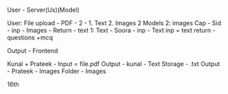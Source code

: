 User - Server(Us)(Model)

User: File upload - PDF - 2 - 1. Text 2. Images
2 Models 
2: images Cap - Sid  - inp - Images - Return - text
1: Text  - Soora -  inp - Text inp = text   return - questions +mcq 

Output - Frontend


Kunal + Prateek - 
Input = file.pdf
Output - kunal - Text 
Storage - .txt
Output - Prateek - Images
Folder - Images 


16th 
 



